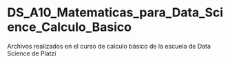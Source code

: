 # DS_A10_Matematicas_para_Data_Science_Calculo_Basico
Archivos realizados en el curso de calculo básico de la escuela de Data Science de Platzi
